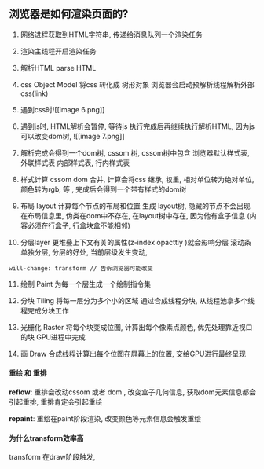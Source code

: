 ## 浏览器是如何渲染页面的?
1. 网络进程获取到HTML字符串, 传递给消息队列一个渲染任务

2. 渲染主线程开启渲染任务

3. 解析HTML parse HTML

4. css Object Model 将css 转化成 树形对象 浏览器会启动预解析线程解析外部css(link)

5. 遇到css时![[image 6.png]]

6. 遇到js时, HTML解析会暂停, 等待js 执行完成后再继续执行解析HTML, 因为js 可以改变dom树,
![[image 7.png]]

7. 解析完成会得到一个dom树, cssom 树, cssom树中包含 浏览器默认样式表, 外联样式表 内部样式表, 行内样式表

8. 样式计算 cssom dom 合并, 计算会将css 继承, 权重, 相对单位转为绝对单位, 颜色转为rgb, 等 , 完成后会得到一个带有样式的dom树

9. 布局 layout 计算每个节点的布局和位置 生成 layout树, 隐藏的节点不会出现在布局信息里, 伪类在dom中不存在, 在layout树中存在, 因为他有盒子信息 (内容必须在行盒子, 行盒块盒不能相邻)

10. 分层layer 更堆叠上下文有关的属性(z-index opacttiy )就会影响分层 滚动条单独分层, 分层的好处, 当前层级发生变动,
```
will-change: transform // 告诉浏览器可能改变
```

11. 绘制 Paint 为每一个层生成一个绘制指令集

12. 分块 Tiling 将每一层分为多个小的区域 通过合成线程分块, 从线程池拿多个线程完成分块工作

13. 光栅化 Raster 将每个块变成位图, 计算出每个像素点颜色, 优先处理靠近视口的块 GPU进程中完成

14. 画 Draw 合成线程计算出每个位图在屏幕上的位置, 交给GPU进行最终呈现

#### 重绘 和 重排
**reflow**: 重排会改动cssom 或者 dom , 改变盒子几何信息, 获取dom元素信息都会引起重排, 重排肯定会引起重绘

**repaint**: 重绘在paint阶段渲染, 改变颜色等元素信息会触发重绘

#### 为什么transform效率高

transform 在draw阶段触发,
